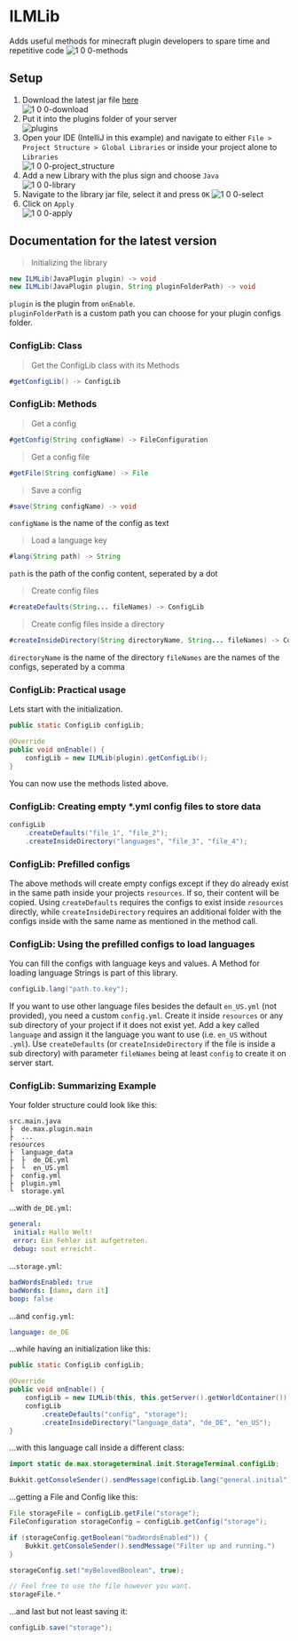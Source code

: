 # ILMLib

Adds useful methods for minecraft plugin developers to spare time and repetitive code
![1 0 0-methods](https://github.com/user-attachments/assets/5ba9accf-274b-4c66-881f-fccdba0842bd)

## Setup

1. Download the latest jar file [here](https://github.com/ItsLeMax/ILMLib/releases/latest)\
![1 0 0-download](https://github.com/user-attachments/assets/67d8dd0e-159c-4439-a517-07217bb8c2a6)
2. Put it into the plugins folder of your server\
![plugins](https://github.com/user-attachments/assets/f220cbd4-c510-4441-803a-7ff7abd101b3)
3. Open your IDE (IntelliJ in this example) and navigate to either `File > Project Structure > Global Libraries` or inside your project alone to `Libraries`\
![1 0 0-project_structure](https://github.com/user-attachments/assets/2e0169b9-df05-4503-a7ec-4ab9185cfa03)
4. Add a new Library with the plus sign and choose `Java`\
![1 0 0-library](https://github.com/user-attachments/assets/8fc6fd00-9873-472a-8bea-a7c482c1b19f)
5. Navigate to the library jar file, select it and press `OK`
![1 0 0-select](https://github.com/user-attachments/assets/17b1b5c5-a327-4eba-abab-495e4517e88a)
6. Click on `Apply`\
![1 0 0-apply](https://github.com/user-attachments/assets/21bcba00-332d-479c-9290-b4cc5d1cc956)

## Documentation for the latest version

> Initializing the library

```java
new ILMLib(JavaPlugin plugin) -> void
new ILMLib(JavaPlugin plugin, String pluginFolderPath) -> void
```

`plugin` is the plugin from `onEnable`.\
`pluginFolderPath` is a custom path you can choose for your plugin configs folder.

### ConfigLib: Class

> Get the ConfigLib class with its Methods

```java
#getConfigLib() -> ConfigLib
```

### ConfigLib: Methods

> Get a config

```java
#getConfig(String configName) -> FileConfiguration
```

> Get a config file

```java
#getFile(String configName) -> File
```

> Save a config

```java
#save(String configName) -> void
```

`configName` is the name of the config as text

> Load a language key

```java
#lang(String path) -> String
```

`path` is the path of the config content, seperated by a dot

> Create config files

```java
#createDefaults(String... fileNames) -> ConfigLib
```

> Create config files inside a directory

```java
#createInsideDirectory(String directoryName, String... fileNames) -> ConfigLib
```

`directoryName` is the name of the directory
`fileNames` are the names of the configs, seperated by a comma

### ConfigLib: Practical usage

Lets start with the initialization.

```java
public static ConfigLib configLib;

@Override
public void onEnable() {
    configLib = new ILMLib(plugin).getConfigLib();
}
```

You can now use the methods listed above.

### ConfigLib: Creating empty *.yml config files to store data

```java
configLib
    .createDefaults("file_1", "file_2");
    .createInsideDirectory("languages", "file_3", "file_4");
```

### ConfigLib: Prefilled configs

The above methods will create empty configs except if they do already exist in the same path inside your projects `resources`.
If so, their content will be copied. Using `createDefaults` requires the configs to exist inside `resources` directly, while
`createInsideDirectory` requires an additional folder with the configs inside with the same name as mentioned in the method call.

### ConfigLib: Using the prefilled configs to load languages

You can fill the configs with language keys and values. A Method for loading language Strings is part of this library.

```java
configLib.lang("path.to.key");
```

If you want to use other language files besides the default `en_US.yml` (not provided), you need a custom `config.yml`.
Create it inside `resources` or any sub directory of your project if it does not exist yet.
Add a key called `language` and assign it the language you want to use (i.e. `en_US` without `.yml`).
Use `createDefaults` (or `createInsideDirectory` if the file is inside a sub directory) with parameter `fileNames`
being at least `config` to create it on server start.

### ConfigLib: Summarizing Example

Your folder structure could look like this:

```
src.main.java
├  de.max.plugin.main
├  ...
resources
├  language_data
├  ├  de_DE.yml
├  └  en_US.yml
├  config.yml
├  plugin.yml
└  storage.yml
```

...with `de_DE.yml`:

```yaml
general:
 initial: Hallo Welt!
 error: Ein Fehler ist aufgetreten.
 debug: sout erreicht.
```

...`storage.yml`:

```yaml
badWordsEnabled: true
badWords: [damn, darn it]
boop: false
```

...and `config.yml`:

```yaml
language: de_DE
```

...while having an initialization like this:

```java
public static ConfigLib configLib;

@Override
public void onEnable() {
    configLib = new ILMLib(this, this.getServer().getWorldContainer()).getConfigLib();
    configLib
        .createDefaults("config", "storage");
        .createInsideDirectory("language_data", "de_DE", "en_US");
}
```

...with this language call inside a different class:

```java
import static de.max.storageterminal.init.StorageTerminal.configLib;

Bukkit.getConsoleSender().sendMessage(configLib.lang("general.initial")); // sends "Hallo Welt!"
```

...getting a File and Config like this:

```java
File storageFile = configLib.getFile("storage");
FileConfiguration storageConfig = configLib.getConfig("storage");

if (storageConfig.getBoolean("badWordsEnabled")) {
    Bukkit.getConsoleSender().sendMessage("Filter up and running.")
}

storageConfig.set("myBelovedBoolean", true);

// Feel free to use the file however you want.
storageFile.*
```

...and last but not least saving it:

```java
configLib.save("storage");
```
